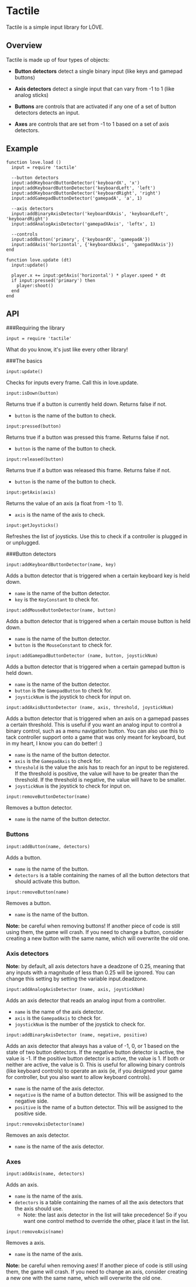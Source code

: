 Tactile
=======

Tactile is a simple input library for LÖVE.

Overview
--------

Tactile is made up of four types of objects:

- **Button detectors** detect a single binary input (like keys and gamepad buttons)

- **Axis detectors** detect a single input that can vary from -1 to 1 (like analog sticks)

- **Buttons** are controls that are activated if any one of a set of button detectors detects an input.

- **Axes** are controls that are set from -1 to 1 based on a set of axis detectors.

Example
-------
    function love.load ()
      input = require 'tactile'

      --button detectors
      input:addKeyboardButtonDetector('keyboardX', 'x')
      input:addKeyboardButtonDetector('keyboardLeft', 'left')
      input:addKeyboardButtonDetector('keyboardRight', 'right')
      input:addGamepadButtonDetector('gamepadA', 'a', 1)

      --axis detectors
      input:addBinaryAxisDetector('keyboardXAxis', 'keyboardLeft', 'keyboardRight')
      input:addAnalogAxisDetector('gamepadXAxis', 'leftx', 1)

      --controls
      input:addButton('primary', {'keyboardX', 'gamepadA'})
      input:addAxis('horizontal', {'keyboardXAxis', 'gamepadXAxis'})
    end

    function love.update (dt)
      input:update()

      player.x += input:getAxis('horizontal') * player.speed * dt
      if input:pressed('primary') then
        player:shoot()
      end
    end

API
---
###Requiring the library

`input = require 'tactile'`

What do you know, it's just like every other library!

###The basics

`input:update()`

Checks for inputs every frame. Call this in love.update.

`input:isDown(button)`

Returns true if a button is currently held down. Returns false if not.

- `button` is the name of the button to check.

`input:pressed(button)`

Returns true if a button was pressed this frame. Returns false if not.

- `button` is the name of the button to check.

`input:released(button)`

Returns true if a button was released this frame. Returns false if not.

- `button` is the name of the button to check.

`input:getAxis(axis)`

Returns the value of an axis (a float from -1 to 1).

- `axis` is the name of the axis to check.

`input:getJoysticks()`

Refreshes the list of joysticks. Use this to check if a controller is plugged in or unplugged.

###Button detectors

`input:addKeyboardButtonDetector(name, key)`

Adds a button detector that is triggered when a certain keyboard key is held down.

- `name` is the name of the button detector.
- `key` is the `KeyConstant` to check for.

`input:addMouseButtonDetector(name, button)`

Adds a button detector that is triggered when a certain mouse button is held down.

- `name` is the name of the button detector.
- `button` is the `MouseConstant` to check for.

`input:addGamepadButtonDetector (name, button, joystickNum)`

Adds a button detector that is triggered when a certain gamepad button is held down.

- `name` is the name of the button detector.
- `button` is the `GamepadButton` to check for.
- `joystickNum` is the joystick to check for input on.

`input:addAxisButtonDetector (name, axis, threshold, joystickNum)`

Adds a button detector that is triggered when an axis on a gamepad passes a certain threshold. This is useful if you want an analog input to control a binary control, such as a menu navigation button. You can also use this to tack controller support onto a game that was only meant for keyboard, but in my heart, I know you can do better! :)

- `name` is the name of the button detector.
- `axis` is the `GamepadAxis` to check for.
- `threshold` is the value the axis has to reach for an input to be registered. If the threshold is positive, the value will have to be greater than the threshold. If the threshold is negative, the value will have to be smaller.
- `joystickNum` is the joystick to check for input on.

`input:removeButtonDetector(name)`

Removes a button detector.

- `name` is the name of the button detector.

### Buttons

`input:addButton(name, detectors)`

Adds a button.

- `name` is the name of the button.
- `detectors` is a table containing the names of all the button detectors that should activate this button.

`input:removeButton(name)`

Removes a button.

- `name` is the name of the button.

__Note:__ be careful when removing buttons! If another piece of code is still using them, the game will crash. If you need to change a button, consider creating a new button with the same name, which will overwrite the old one.

### Axis detectors

__Note:__ by default, all axis detectors have a deadzone of 0.25, meaning that any inputs with a magnitude of less than 0.25 will be ignored. You can change this setting by setting the variable input.deadzone.

`input:addAnalogAxisDetector (name, axis, joystickNum)`

Adds an axis detector that reads an analog input from a controller.

- `name` is the name of the axis detector.
- `axis` is the `GamepadAxis` to check for.
- `joystickNum` is the number of the joystick to check for.

`input:addBinaryAxisDetector (name, negative, positive)`

Adds an axis detector that always has a value of -1, 0, or 1 based on the state of two button detectors. If the negative button detector is active, the value is -1. If the positive button detector is active, the value is 1. If both or neither are active, the value is 0. This is useful for allowing binary controls (like keyboard controls) to operate an axis (ie, if you designed your game for controller, but you also want to allow keyboard controls).

- `name` is the name of the axis detector.
- `negative` is the name of a button detector. This will be assigned to the negative side.
- `positive` is the name of a button detector. This will be assigned to the positive side.

`input:removeAxisDetector(name)`

Removes an axis detector.

- `name` is the name of the axis detector.

### Axes

`input:addAxis(name, detectors)`

Adds an axis.

- `name` is the name of the axis.
- `detectors` is a table containing the names of all the axis detectors that the axis should use.
  - Note: the last axis detector in the list will take precedence! So if you want one control method to override the other, place it last in the list.

`input:removeAxis(name)`

Removes a axis.

- `name` is the name of the axis.

__Note:__ be careful when removing axes! If another piece of code is still using them, the game will crash. If you need to change an axis, consider creating a new one with the same name, which will overwrite the old one.

